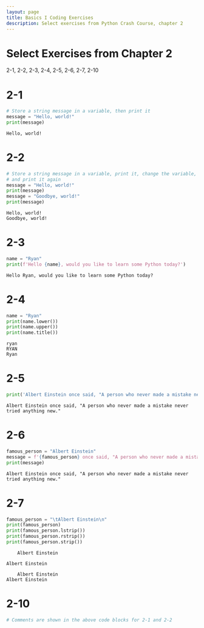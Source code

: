 ```yaml
---
layout: page
title: Basics I Coding Exercises
description: Select exercises from Python Crash Course, chapter 2
---
```


# Select Exercises from Chapter 2
2-1, 2-2, 2-3, 2-4, 2-5, 2-6, 2-7, 2-10

# 2-1
```python
# Store a string message in a variable, then print it
message = "Hello, world!"
print(message)
```

    Hello, world!


# 2-2
```python
# Store a string message in a variable, print it, change the variable,
# and print it again
message = "Hello, world!"
print(message)
message = "Goodbye, world!"
print(message)
```

    Hello, world!
    Goodbye, world!


# 2-3
```python
name = "Ryan"
print(f'Hello {name}, would you like to learn some Python today?')
```

    Hello Ryan, would you like to learn some Python today?


# 2-4
```python
name = "Ryan"
print(name.lower())
print(name.upper())
print(name.title())
```

    ryan
    RYAN
    Ryan


# 2-5
```python
print('Albert Einstein once said, "A person who never made a mistake never tried anything new."')
```

    Albert Einstein once said, "A person who never made a mistake never tried anything new."


# 2-6
```python
famous_person = "Albert Einstein"
message = f'{famous_person} once said, "A person who never made a mistake never tried anything new."'
print(message)
```

    Albert Einstein once said, "A person who never made a mistake never tried anything new."


# 2-7
```python
famous_person = "\tAlbert Einstein\n"
print(famous_person)
print(famous_person.lstrip())
print(famous_person.rstrip())
print(famous_person.strip())
```

    	Albert Einstein
    
    Albert Einstein
    
    	Albert Einstein
    Albert Einstein


# 2-10
```python
# Comments are shown in the above code blocks for 2-1 and 2-2
```
